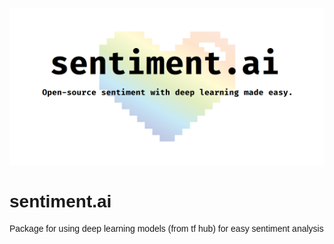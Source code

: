 ![](https://github.com/BenWiseman/sentiment.ai/blob/main/repository-open-graph-template.png)

<style>
  /* Color Variables */
:root {
  --colDim: #3e6f89;
  --colLight2: #569cc0;
  --colLight: #1cb1c4;
  --colMed: #2b8cbe;
  --colDark: #4158CD;
  --colDarkest: #09001c;
  --bgGrey:  #EFEFEF;
}

.list-group-item.active, .list-group-item.active:hover, .list-group-item.active:focus{
    /*background-image: -webkit-linear-gradient(45deg, #ff5f6d 0%, #ffc371 100%)!important;*/
    background-image: -webkit-linear-gradient(45deg, var(--colDark)  0%, var(--colMed) 75%)!important;


}


// FLOATING HEADER
#header {
  position: fixed;
}

#content {
  margin-top: 100px;
}

.tocify-subheader > .tocify-item {
  text-indent: initial;
  padding-left: 2em;
}



/* Things with bg gradient */
h1.title {
    font-size: 58px;
    font-weight: 600;
    background-image: -webkit-linear-gradient(45deg, var(--colDarkest)  0%, var(--colDark) 75%)!important;
    -webkit-background-clip: text!important;
    -webkit-text-fill-color: transparent!important;
}


h1.subtitle {
    font-size: 36px;
    font-weight: 600;
    color: var(--colDarkest);
    /*background-image: -webkit-linear-gradient(45deg, var(--colDarkest)  0%, var(--colDark) 75%)!important;
    -webkit-background-clip: text!important;
    -webkit-text-fill-color: transparent!important; */
}


.subtitle {
    font-size: 36px;
    font-weight: 600;
    color: var(--colDarkest);
    /*
    font-size: 42px;
    background-image: -webkit-linear-gradient(45deg, var(--colDarkest)  0%, var(--colDark) 75%)!important;
    -webkit-background-clip: text!important;
    -webkit-text-fill-color: transparent!important;*/
}

h2 {
    font-weight: 600;
    background-image: -webkit-linear-gradient(45deg, var(--colDarkest)  0%, var(--colDark) 75%)!important;
    -webkit-background-clip: text!important;
    -webkit-text-fill-color: transparent!important;
}

/* Collapsable class */

.collapsible {

  background-color: #777;
  color: white;
  cursor: pointer;
  width: auto;
  border: none;
  text-align: center;
  outline: none;
  font-size: 16px;
  display: flex;
  justify-content: center;
  padding: 3px 20px;
  margin: 4px 2px;
  border-radius: 32px;
  background-image: -webkit-linear-gradient(45deg, var(--colDark)  0%, var(--colMed) 75%)!important;
}


.active, .collapsible:hover {
  background-color: #555;
  background-image: -webkit-linear-gradient(45deg, var(--colMed)  0%, var(--colLight) 75%)!important;
}

.content {
  padding: 0 18px;
  display: none;
  overflow: hidden;
  background-color: var(--bgGrey);
  border-radius: 32px !important;
  //background-image: -webkit-linear-gradient(45deg, var(--colMed)  0%, var(--colMed) 75%)!important;

  //border: 5px solid;
  //border-image-slice: 1;
  //border-width: 2px;
  //border-image-source: linear-gradient(45deg, var(--colDark)  0%, var(--colLight) 75%);

}

button.btn.btn-default.btn-xs.code-folding-btn.pull-right{
  float: left !important;
  background-color: #777 !important;
  color: white !important;
  cursor: pointer !important;
  width: auto !important;
  border: none!important;
  text-align: center !important;
  align: center !important;
  outline: none !important;
  font-size: 15px !important;
  display: flex !important;
  justify-content: center !important;
  padding: 3px 20px !important;
  margin: 4px 2px !important;
  border-radius: 32px !important;
  background-image: -webkit-linear-gradient(45deg, var(--colDark)  0%, var(--colMed) 75%)!important;
}

.active, button.btn.btn-default.btn-xs.code-folding-btn.pull-right:hover{
    background-color: #555 !important;
   background-image: -webkit-linear-gradient(45deg, var(--colDark)  0%, var(--colMed) 75%)!important;
}



/* FONT */

h1.title .rainbow-text{
     color: transparent;
     background: rgb(190,80,255);
     //background: linear-gradient(to right, #895f3e , #89813e, #49893e, #3e897b, #6a518c);
     background: linear-gradient(to right, #2b8cbe, #1cb1c4);
     -webkit-background-clip: text!important;
     -webkit-text-fill-color: transparent!important;

  }


@font-face {
 font-family: 'Gothamy';
 src: local('Gotham Book'), local('Gotham-Book');
 font-weight: normal;
 font-style: normal;
 font-variant: normal;
}
@font-face {
 font-family: 'Gothamy';
 src: local('Gotham Bold'), local('Gotham-Bold');
 font-weight: bold;
 font-style: normal;
 font-variant: normal;
}
@font-face {
 font-family: 'Gothamy';
 src: local('Gotham Book Italic'), local('Gotham-BookItalic');
 font-weight: normal;
 font-style: italic;
 font-variant: normal;
}
@font-face {
 font-family: 'Gothamy';
 src: local('Gotham Bold Italic'), local('Gotham-BoldItalic');
 font-weight: bold;
 font-style: italic;
 font-variant: normal;
}
body {
 font-family: Gothamy, Gotham-Book, Arial, sans-serif;
}

/* CODE HIGHLIGHTING */
  pre.sourceCode{
    font-size: 16px;
    color: #fff;
    border-radius: 32px !important;
    padding: 16px;
    background-color: #000;
    width: 100%;
  }

  code.sourceCode .cb1{
      background-color: #000;
  }

  pre.sourceCode .st, pre.sourceCode .dv {
    color: var(--colLight);
  }

  pre.sourceCode .fu, pre.sourceCode .sc{
     color: var(--colLight2);
  }

  pre.sourceCode .ot{
      color: var(--colLight);
  }

    pre.sourceCode .co{
      color:  #808080;
      background: linear-gradient(to right, #895f3e , #89813e, #49893e, #3e897b, #6a518c);
      //background-image: -webkit-linear-gradient(45deg, var(--colLight)  0%, var(--colDim) 75%)!important;
     -webkit-background-clip: text!important;
     -webkit-text-fill-color: transparent!important;
  }

  pre:not([class]) {
    color: var(--colMed);
    background-color:  var(--bgGrey);
    border: 0px solid;
    border-width: 0px;
    //border-radius: 32px !important;
    background-image: -webkit-linear-gradient(45deg, var(--colDark)  0%, var(--colMed) 75%)!important;
    -webkit-background-clip: text!important;
    -webkit-text-fill-color: transparent!important;
  }


code{
    color: var(--colMed);
    background-color:  var(--bgGrey);
}

</style>
# sentiment.ai
Package for using deep learning models (from tf hub) for easy sentiment analysis
